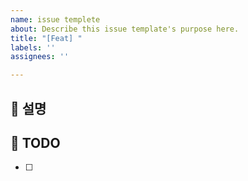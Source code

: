 ```yaml
---
name: issue templete
about: Describe this issue template's purpose here.
title: "[Feat] "
labels: ''
assignees: ''

---
```


## 📌 설명



## 📌 TODO
* [ ]
